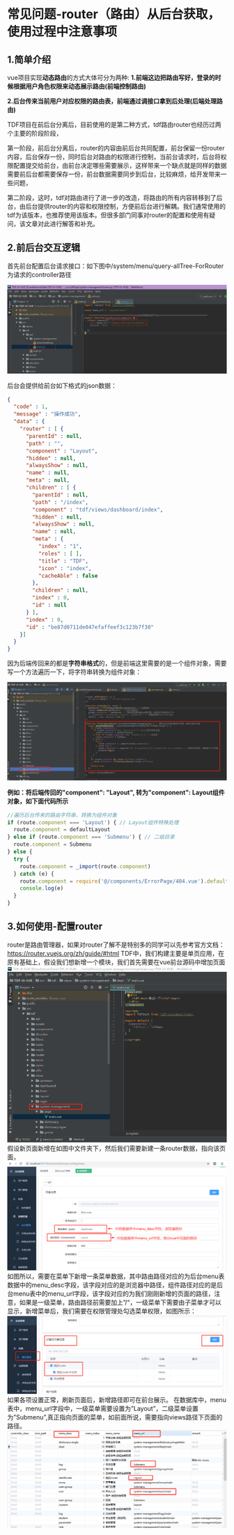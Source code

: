 # 常见问题-router（路由）从后台获取，使用过程中注意事项

## 1.简单介绍

vue项目实现**动态路由**的方式大体可分为两种:
**1.前端这边把路由写好，登录的时候根据用户角色权限来动态展示路由(前端控制路由)**

**2.后台传来当前用户对应权限的路由表，前端通过调接口拿到后处理(后端处理路由)**

TDF项目在前后台分离后，目前使用的是第二种方式，tdf路由router也经历过两个主要的阶段阶段，

第一阶段，前后台分离后，router的内容由前后台共同配置，前台保留一份router内容，后台保存一份，同时后台对路由的权限进行控制，当前台请求时，后台将权限配置提交给前台，由前台决定哪些需要展示，这样带来一个缺点就是同样的数据需要前后台都需要保存一份，前台数据需要同步到后台，比较麻烦，给开发带来一些问题，

第二阶段，这时，tdf对路由进行了进一步的改造，将路由的所有内容转移到了后台，由后台提供router的内容和权限控制，方便前后台进行解耦。我们通常使用的tdf为该版本，也推荐使用该版本。但很多部门同事对router的配置和使用有疑问，该文章对此进行解答和补充。

## 2.前后台交互逻辑

首先前台配置后台请求接口：如下图中/system/menu/query-allTree-ForRouter为请求的controller路径

![](./image/路由后台接口.jpg)

后台会提供给前台如下格式的json数据：

```json
{
  "code" : 1,
  "message" : "操作成功",
  "data" : {
    "router" : [ {
      "parentId" : null,
      "path" : "",
      "component" : "Layout",
      "hidden" : null,
      "alwaysShow" : null,
      "name" : null,
      "meta" : null,
      "children" : [ {
        "parentId" : null,
        "path" : "/index",
        "component" : "tdf/views/dashboard/index",
        "hidden" : null,
        "alwaysShow" : null,
        "name" : null,
        "meta" : {
          "index" : "1",
          "roles" : [ ],
          "title" : "TDF",
          "icon" : "index",
          "cacheAble" : false
        },
        "children" : null,
        "index" : 0,
        "id" : null
      } ],
      "index" : 0,
      "id" : "be87d0711de047efaffeef3c123b7f30"
    }]
  }
}
```

因为后端传回来的都是**字符串格式**的，但是前端这里需要的是一个组件对象，需要写一个方法遍历一下，将字符串转换为组件对象：

![](./image/遍历路由换字符串为组件.jpg)

**例如：将后端传回的"component": "Layout", 转为"component": Layout组件对象，如下面代码所示**

```js
//遍历后台传来的路由字符串，转换为组件对象
if (route.component === 'Layout') { // Layout组件特殊处理
  route.component = defaultLayout
} else if (route.component === 'Submenu') { // 二级目录
  route.component = Submenu
} else {
  try {
    route.component = _import(route.component)
  } catch (e) {
    route.component = require('@/components/ErrorPage/404.vue').default // 如果没有找到，则赋值为404页面
    console.log(e)
  }
}
```

## 3.如何使用-配置router

router是路由管理器，如果对router了解不是特别多的同学可以先参考官方文档：https://router.vuejs.org/zh/guide/#html
TDF中，我们构建主要是单页应用，在原有基础上，假设我们想新增一个模块，我们首先需要在vue前台源码中增加页面
![](./image/1.png) 
假设新页面新增在如图中文件夹下，然后我们需要新建一条router数据，指向该页面，
![](./image/2.png) 
如图所以，需要在菜单下新增一条菜单数据，其中路由路径对应的为后台menu表数据中的menu_desc字段，该字段对应的是浏览器中路径，组件路径对应的是后台menu表中的menu_url字段，该字段对应的为我们刚刚新增的页面的路径，注意，如果是一级菜单，路由路径前需要加上”/“，一级菜单下需要由子菜单才可以显示，新增菜单后，我们需要在权限管理处勾选菜单权限，如图所示：
![](./image/3.png) 
如果各项设置正常，刷新页面后，新增路径即可在前台展示。
在数据库中，menu表中，menu_url字段中，一级菜单需要设置为”Layout”，二级菜单设置为”Submenu”,真正指向页面的菜单，如前面所说，需要指向views路径下页面的路径。
![](./image/4.png) 